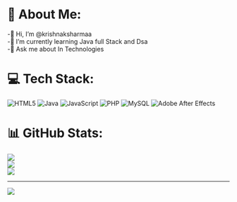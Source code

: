 <!---
krishnaksharmaa/krishnaksharmaa is a ✨ special ✨ repository because its `README.md` (this file) appears on your GitHub profile.
You can click the Preview link to take a look at your changes.
--->
# 💫 About Me:
-👋 Hi, I’m @krishnaksharmaa <br>
-🌱 I’m currently learning Java full Stack and Dsa <br>
-💬 Ask me about In Technologies <br>


# 💻 Tech Stack:
![HTML5](https://img.shields.io/badge/html5-%23E34F26.svg?style=for-the-badge&logo=html5&logoColor=white) ![Java](https://img.shields.io/badge/java-%23ED8B00.svg?style=for-the-badge&logo=openjdk&logoColor=white) ![JavaScript](https://img.shields.io/badge/javascript-%23323330.svg?style=for-the-badge&logo=javascript&logoColor=%23F7DF1E) ![PHP](https://img.shields.io/badge/php-%23777BB4.svg?style=for-the-badge&logo=php&logoColor=white) ![MySQL](https://img.shields.io/badge/mysql-4479A1.svg?style=for-the-badge&logo=mysql&logoColor=white) ![Adobe After Effects](https://img.shields.io/badge/Adobe%20After%20Effects-9999FF.svg?style=for-the-badge&logo=Adobe%20After%20Effects&logoColor=white)
# 📊 GitHub Stats:
![](https://github-readme-stats.vercel.app/api?username=krishnaksharma&theme=dark&hide_border=false&include_all_commits=false&count_private=false)<br/>
![](https://github-readme-streak-stats.herokuapp.com/?user=krishnaksharma&theme=dark&hide_border=false)<br/>
![](https://github-readme-stats.vercel.app/api/top-langs/?username=krishnaksharma&theme=dark&hide_border=false&include_all_commits=false&count_private=false&layout=compact)

---
[![](https://visitcount.itsvg.in/api?id=krishnaksharma&icon=0&color=0)](https://visitcount.itsvg.in)

<!-- Proudly created with GPRM ( https://gprm.itsvg.in ) -->

